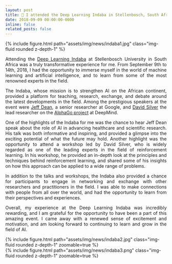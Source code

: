 ```yaml
---
layout: post
title: 🧠 I attended the Deep Learning Indaba in Stellenbosch, South Africa
date: 2018-09-09 00:00:00-0000
inline: false
related_posts: false
---
```


{% include figure.html path="assets/img/news/indaba1.jpg" class="img-fluid rounded z-depth-1" %}
<p align="justify">
Attending the <a href='https://deeplearningindaba.com/2018/'>Deep Learning Indaba</a> at Stellenbosch University in South Africa was a truly transformative experience for me. From September 9th to 14th, 2018, I had the opportunity to immerse myself in the world of machine learning and artificial intelligence, and to learn from some of the most renowned experts in the field.
</p>
<p align="justify">
The Indaba, whose mission is to strengthen AI on the African continent, provided a platform for teaching, research, exchange, and debate around the latest developments in the field. Among the prestigious speakers at the event were <a href='https://research.google/people/jeff/'>Jeff Dean</a>, a senior researcher at Google, and <a href='https://www.davidsilver.uk/'>David Silver</a> the lead researcher on the <a href='https://www.deepmind.com/research/highlighted-research/alphago'>AlphaGo project</a> at DeepMind.
</p>
<p align="justify">
One of the highlights of the Indaba for me was the chance to hear Jeff Dean speak about the role of AI in advancing healthcare and scientific research. His talk was both informative and inspiring, and provided a glimpse into the exciting potential of what the future may hold. Another highlight was the opportunity to attend a workshop led by David Silver, who is widely regarded as one of the leading experts in the field of reinforcement learning. In his workshop, he provided an in-depth look at the principles and techniques behind reinforcement learning, and shared some of his insights on how this approach can be applied to a wide range of problems.
</p>
<p align="justify">
In addition to the talks and workshops, the Indaba also provided a chance for participants to engage in networking and exchange with other researchers and practitioners in the field. I was able to make connections with people from all over the world, and had the opportunity to learn from their perspectives and experiences.
</p>
<p align="justify">
Overall, my experience at the Deep Learning Indaba was incredibly rewarding, and I am grateful for the opportunity to have been a part of this amazing event. I came away with a renewed sense of excitement and motivation, and am looking forward to continuing to learn and grow in the field of AI.
</p>
<div class="row mt-3">
    <div class="col-sm mt-3 mt-md-0">
        {% include figure.html path="assets/img/news/indaba2.jpg" class="img-fluid rounded z-depth-1" zoomable=true %}
    </div>
    <div class="col-sm mt-3 mt-md-0">
        {% include figure.html path="assets/img/news/indaba3.png" class="img-fluid rounded z-depth-1" zoomable=true %}
    </div>
</div>
